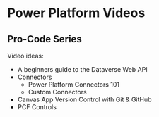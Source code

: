 # Power Platform Videos

## Pro-Code Series
Video ideas:
- A beginners guide to the Dataverse Web API
- Connectors
    - Power Platform Connectors 101
    - Custom Connectors
- Canvas App Version Control with Git & GitHub
- PCF Controls